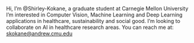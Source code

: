 Hi, I’m @Shirley-Kokane, a graduate student at Carnegie Mellon University
I’m interested in Computer Vision, Machine Learning and Deep Learning applications in healthcare, sustainability and social good. 
I’m looking to collaborate on AI in healthcare research areas. 
You can reach me at: skokane@andrew.cmu.edu

<!---
Shirley-Kokane/Shirley-Kokane is a ✨ special ✨ repository because its `README.md` (this file) appears on your GitHub profile.
You can click the Preview link to take a look at your changes.
--->
